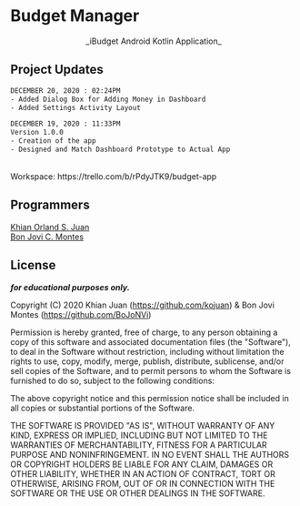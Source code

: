 # Budget Manager
<center>
    <p align="center">
        _iBudget Android Kotlin Application_
    </p>
</center>

## Project Updates
```bash
DECEMBER 20, 2020 : 02:24PM
- Added Dialog Box for Adding Money in Dashboard
- Added Settings Activity Layout

```
```bash
DECEMBER 19, 2020 : 11:33PM
Version 1.0.0
- Creation of the app
- Designed and Match Dashboard Prototype to Actual App

```
<br>
Workspace: https://trello.com/b/rPdyJTK9/budget-app
<br>


## Programmers

[Khian Orland S. Juan](https://facebook.com/KhianJuan2000) <br>
[Bon Jovi C. Montes](https://www.facebook.com/boodlen.joodlevoodle/)

## License
**_for educational purposes only._**

Copyright (C) 2020 Khian Juan (https://github.com/kojuan) & Bon Jovi Montes (https://github.com/BoJoNVi)

Permission is hereby granted, free of charge, to any person obtaining a copy of this software and associated documentation files (the "Software"), to deal in the Software without restriction, including without limitation the rights to use, copy, modify, merge, publish, distribute, sublicense, and/or sell copies of the Software, and to permit persons to whom the Software is furnished to do so, subject to the following conditions:

The above copyright notice and this permission notice shall be included in all copies or substantial portions of the Software.

THE SOFTWARE IS PROVIDED "AS IS", WITHOUT WARRANTY OF ANY KIND, EXPRESS OR IMPLIED, INCLUDING BUT NOT LIMITED TO THE WARRANTIES OF MERCHANTABILITY, FITNESS FOR A PARTICULAR PURPOSE AND NONINFRINGEMENT. IN NO EVENT SHALL THE AUTHORS OR COPYRIGHT HOLDERS BE LIABLE FOR ANY CLAIM, DAMAGES OR OTHER LIABILITY, WHETHER IN AN ACTION OF CONTRACT, TORT OR OTHERWISE, ARISING FROM, OUT OF OR IN CONNECTION WITH THE SOFTWARE OR THE USE OR OTHER DEALINGS IN THE SOFTWARE.

